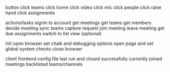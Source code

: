 button
    click teams
    click home
    click video
    click mic
    click people
    click raise hand
    click assignments

actions/tasks
    signin to account
    get meetings
    get teams
    get members
    decide meeting
    sync teams
    capture request
    join meeting
    leave meeting
    get due assignments
    switch to list view (optional)

init
    open browser
    set chalk and debugging options
    open page and set global
    system checks
    close browser

client frontend config file
    last run and closed successfully
    currently joined meetings
    backlisted teams/channels
